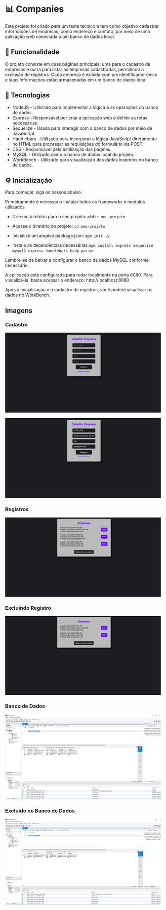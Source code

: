 
# 📊 Companies

Este projeto foi criado para um teste técnico e tem como objetivo cadastrar informações de empresas, como endereço e contato, por meio de uma aplicação web conectada a um banco de dados local.

## 🔨 Funcionalidade

O projeto consiste em duas páginas principais: uma para o cadastro de empresas e outra para listar as empresas cadastradas, permitindo a exclusão de registros. Cada empresa é exibida com um identificador único e suas informações estão armazenadas em um banco de dados local

## 🧰 Tecnologias 

* NodeJS - Utilizado para implementar a lógica e as operações do banco de dados.
* Express - Responsável por criar a aplicação web e definir as rotas necessárias.
* Sequelize - Usado para interagir com o banco de dados por meio de JavaScript.
* Handlebars - Utilizado para incorporar a lógica JavaScript diretamente no HTML para processar as requisições do formulário via POST.
* CSS - Responsável pela estilização das páginas.
* MySQL - Utilizado como o banco de dados local do projeto.
* WorkBench - Utilizado para visualização dos dados inseridos no banco de dados.

## ⚙ Inicialização

Para começar, siga os passos abaixo:

Primeiramente é necessario instalar todos os frameworks e modulos utilizados 

* Crie um diretório para o seu projeto: `mkdir meu-projeto`  

* Acesse o diretório do projeto: `cd meu-projeto`  

* Inicialize um arquivo package.json: `npm init -y`  

* Instale as dependências necessárias:`npm install express sequelize mysql2 express-handlebars body-parser `

Lembre-se de baixar e configurar o banco de dados MySQL conforme necessário.

A aplicação está configurada para rodar localmente na porta 8080. Para visualizá-la, basta acessar o endereço: http://localhost:8080

Após a inicialização e o cadastro de registros, você poderá visualizar os dados no WorkBench.
## Imagens 

### Cadastro
![Preview](./.github/Cadastro.png)

![Preview](./.github/Cadastro2.png)

### Registros
![Preview](./.github/Registro.png)

### Excluindo Registro

![Preview](./.github/Excluido.png)

### Banco de Dados
![Preview](./.github/Banco.png)

### Excluido no Banco de Dados
![Preview](./.github/Banco2.png)

